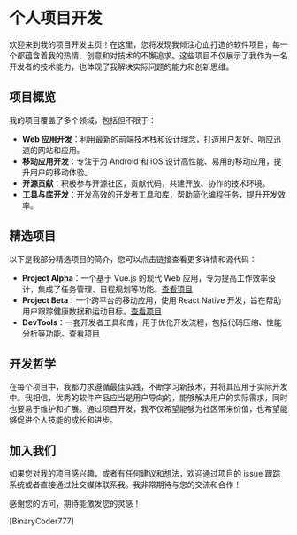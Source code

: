 # 个人项目开发

欢迎来到我的项目开发主页！在这里，您将发现我倾注心血打造的软件项目，每一个都蕴含着我的热情、创意和对技术的不懈追求。这些项目不仅展示了我作为一名开发者的技术能力，也体现了我解决实际问题的能力和创新思维。

## 项目概览

我的项目覆盖了多个领域，包括但不限于：

- **Web 应用开发**：利用最新的前端技术栈和设计理念，打造用户友好、响应迅速的网站和应用。
- **移动应用开发**：专注于为 Android 和 iOS 设计高性能、易用的移动应用，提升用户的移动体验。
- **开源贡献**：积极参与开源社区，贡献代码，共建开放、协作的技术环境。
- **工具与库开发**：开发高效的开发者工具和库，帮助简化编程任务，提升开发效率。

## 精选项目

以下是我部分精选项目的简介，您可以点击链接查看更多详情和源代码：

- **Project Alpha**：一个基于 Vue.js 的现代 Web 应用，专为提高工作效率设计，集成了任务管理、日程规划等功能。[查看项目](/projects/alpha)
- **Project Beta**：一个跨平台的移动应用，使用 React Native 开发，旨在帮助用户跟踪健康数据和运动目标。[查看项目](/projects/beta)
- **DevTools**：一套开发者工具和库，用于优化开发流程，包括代码压缩、性能分析等功能。[查看项目](/projects/devtools)

## 开发哲学

在每个项目中，我都力求遵循最佳实践，不断学习新技术，并将其应用于实际开发中。我相信，优秀的软件产品应当是用户导向的，能够解决用户的实际需求，同时也要易于维护和扩展。通过项目开发，我不仅希望能够为社区带来价值，也希望能够促进个人技能的成长和进步。

## 加入我们

如果您对我的项目感兴趣，或者有任何建议和想法，欢迎通过项目的 issue 跟踪系统或者直接通过社交媒体联系我。我非常期待与您的交流和合作！

感谢您的访问，期待能激发您的灵感！

[BinaryCoder777]
